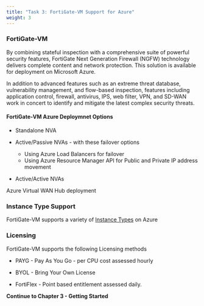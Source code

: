 ```yaml
---
title: "Task 3: FortiGate-VM Support for Azure"
weight: 3
---
```


### FortiGate-VM

By combining stateful inspection with a comprehensive suite of powerful security features, FortiGate Next Generation Firewall (NGFW) technology delivers complete content and network protection. This solution is available for deployment on Microsoft Azure.

In addition to advanced features such as an extreme threat database, vulnerability management, and flow-based inspection, features including application control, firewall, antivirus, IPS, web filter, VPN, and SD-WAN work in concert to identify and mitigate the latest complex security threats.

#### FortiGate-VM Azure Deploymnet Options

- Standalone NVA

- Active/Passive NVAs - with these failover options
  - Using Azure Load Balancers for failover
  - Using Azure Resource Manager API for Public and Private IP address movement

- Active/Active NVAs

Azure Virtual WAN Hub deployment

### Instance Type Support

FortiGate-VM supports a variety of [Instance Types](https://docs.fortinet.com/document/fortigate-public-cloud/7.6.0/azure-administration-guide/562841) on Azure

### Licensing

FortiGate-VM supports the following Licensing methods

- PAYG - Pay As You Go - per CPU cost assessed hourly

- BYOL - Bring Your Own License

- FortiFlex - Point based entitlement assessed daily.

**Continue to Chapter 3 - Getting Started**